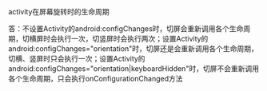activity在屏幕旋转时的生命周期

答：不设置Activity的android:configChanges时，切屏会重新调用各个生命周期，切横屏时会执行一次，切竖屏时会执行两次；设置Activity的android:configChanges="orientation"时，切屏还是会重新调用各个生命周期，切横、竖屏时只会执行一次；设置Activity的android:configChanges="orientation|keyboardHidden"时，切屏不会重新调用各个生命周期，只会执行onConfigurationChanged方法
